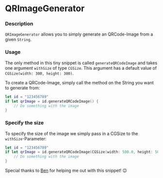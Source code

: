 # QRImageGenerator

### Description

`QRImageGenerator` allows you to simply generate an QRCode-Image from a given `String`.

### Usage

The only method in this tiny snippet is called `generateQRCodeImage` and takes one argument `withSize` of type `CGSize`. This argument has a default value of `CGSize(width: 300, height: 300)`.

To create a QRCode-Image, simply call the method on the String you want to generate from:

``` swift
let id = "123456789"
if let qrImage = id.generateQRCodeImage() {
    // Do something with the image
}
```

### Specify the size

To specify the size of the image we simply pass in a CGSize to the `withSize`-Parameter:

``` swift
let id = "123456789"
if let qrImage = id.generateQRCodeImage(CGSize(width: 500.0, height: 500.0)) {
    // Do something with the image
}
```

Special thanks to [Ben](https://twitter.com/BenchR) for helping me out with this snippet! 😉
